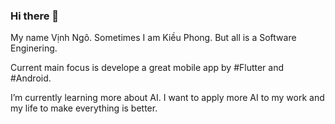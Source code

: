 ### Hi there 👋

My name Vịnh Ngô. Sometimes I am Kiều Phong. But all is a Software Enginering.

Current main focus is develope a great mobile app by #Flutter and #Android.

I’m currently learning more about AI. I want to apply more AI to my work and my life to make everything is better.


 



<!--
**1712916/1712916** is a ✨ _special_ ✨ repository because its `README.md` (this file) appears on your GitHub profile.

Here are some ideas to get you started:

- 🔭 I’m currently working on ...
- 🌱 I’m currently learning ...
- 👯 I’m looking to collaborate on ...
- 🤔 I’m looking for help with ...
- 💬 Ask me about ...
- 📫 How to reach me: ...
- 😄 Pronouns: ...
- ⚡ Fun fact: ...
-->
